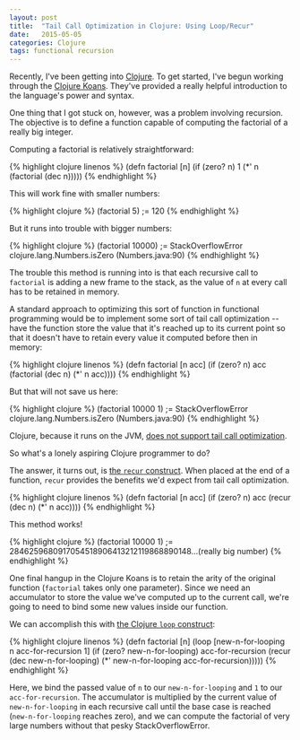```yaml
---
layout: post
title:  "Tail Call Optimization in Clojure: Using Loop/Recur"
date:   2015-05-05
categories: Clojure
tags: functional recursion
--- 
```


Recently, I've been getting into [Clojure][clojure]. To get started, I've begun working through the [Clojure Koans][koans]. They've provided a really helpful introduction to the language's power and syntax.

One thing that I got stuck on, however, was a problem involving recursion. The objective is to define a function capable of computing the factorial of a really big integer.

Computing a factorial is relatively straightforward:

{% highlight clojure linenos %}
(defn factorial [n]
  (if (zero? n)
    1
    (*' n (factorial (dec n)))))
{% endhighlight %}

This will work fine with smaller numbers:

{% highlight clojure %}
(factorial 5)
;= 120
{% endhighlight %}

But it runs into trouble with bigger numbers:

{% highlight clojure %}
(factorial 10000)
;= StackOverflowError   clojure.lang.Numbers.isZero (Numbers.java:90)
{% endhighlight %}

The trouble this method is running into is that each recursive call to `factorial` is adding a new frame to the stack, as the value of `n` at every call has to be retained in memory. 

A standard approach to optimizing this sort of function in functional programming would be to implement some sort of tail call optimization -- have the function store the value that it's reached up to its current point so that it doesn't have to retain every value it computed before then in memory:

{% highlight clojure linenos %}
(defn factorial [n acc]
  (if (zero? n)
    acc
    (factorial (dec n) (*' n acc))))
{% endhighlight %}

But that will not save us here:

{% highlight clojure %}
(factorial 10000 1)
;= StackOverflowError   clojure.lang.Numbers.isZero (Numbers.java:90)
{% endhighlight %}

Clojure, because it runs on the JVM, [does not support tail call optimization][absence].

So what's a lonely aspiring Clojure programmer to do?

The answer, it turns out, is [the `recur` construct][recur]. When placed at the end of a function, `recur` provides the benefits we'd expect from tail call optimization.

{% highlight clojure linenos %}
(defn factorial [n acc]
  (if (zero? n)
    acc
    (recur (dec n) (*' n acc))))
{% endhighlight %}

This method works!

{% highlight clojure %}
(factorial 10000 1)
;= 2846259680917054518906413212119868890148...(really big number)
{% endhighlight %}

One final hangup in the Clojure Koans is to retain the arity of the original function (`factorial` takes only one parameter). Since we need an accumulator to store the value we've computed up to the current call, we're going to need to bind some new values inside our function.

We can accomplish this with [the Clojure `loop` construct][loop]:

{% highlight clojure linenos %}
(defn factorial [n]
  (loop [new-n-for-looping n
         acc-for-recursion 1]
    (if (zero? new-n-for-looping)
      acc-for-recursion
      (recur (dec new-n-for-looping) (*' new-n-for-looping acc-for-recursion)))))
{% endhighlight %}

Here, we bind the passed value of `n` to our `new-n-for-looping` and `1` to our `acc-for-recursion`. The accumulator is multiplied by the current value of `new-n-for-looping` in each recursive call until the base case is reached (`new-n-for-looping` reaches zero), and we can compute the factorial of very large numbers without that pesky StackOverflowError.

[clojure]: http://clojure.org/
[koans]: http://clojurekoans.com/
[absence]: http://clojure.org/functional_programming#Functional%20Programming--Recursive%20Looping
[recur]: http://clojure.org/special_forms#Special%20Forms--%28recur%20exprs*%29
[loop]: https://clojuredocs.org/clojure.core/loop